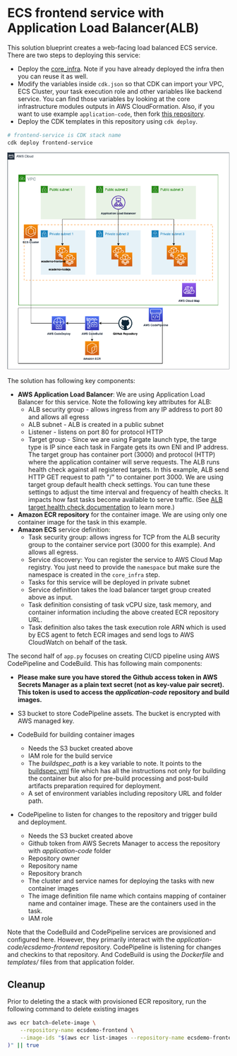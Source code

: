 # ECS frontend service with Application Load Balancer(ALB)

This solution blueprint creates a web-facing load balanced ECS service. There are two steps to deploying this service:

* Deploy the [core_infra](../core_infra/README.md). Note if you have already deployed the infra then you can reuse it as well.
* Modify the variables inside `cdk.json` so that CDK can import your VPC, ECS Cluster, your task execution role and other variables like backend service. You can find those variables by looking at the core infrastructure modules outputs in AWS CloudFormation. Also, if you want to use example `application-code`, then fork [this repository](https://github.com/aws-ia/ecs-blueprints).
* Deploy the CDK templates in this repository using `cdk deploy`.

```bash
# frontend-service is CDK stack name
cdk deploy frontend-service
```

<p align="center">
  <img src="../../docs/lb-service.png"/>
</p>

The solution has following key components:

* **AWS Application Load Balancer**: We are using Application Load Balancer for this service. Note the following key attributes for ALB:
  * ALB security group - allows ingress from any IP address to port 80 and allows all egress
  * ALB subnet - ALB is created in a public subnet
  * Listener - listens on port 80 for protocol HTTP
  * Target group - Since we are using Fargate launch type, the targe type is IP since each task in Fargate gets its own ENI and IP address. The target group has container port (3000) and protocol (HTTP) where the application container will serve requests. The ALB runs health check against all registered targets. In this example, ALB send HTTP GET request to path "/" to container port 3000. We are using target group default health check settings. You can tune these settings to adjust the time interval and frequency of health checks. It impacts how fast tasks become available to serve traffic. (See [ALB target health check documentation](https://docs.aws.amazon.com/elasticloadbalancing/latest/application/target-group-health-checks.html) to learn more.)
* **Amazon ECR repository** for the container image. We are using only one container image for the task in this example.
* **Amazon ECS** service definition:
  * Task security group: allows ingress for TCP from the ALB security group to the container service port (3000 for this example). And allows all egress.
  * Service discovery: You can register the service to AWS Cloud Map registry. You just need to provide the `namespace` but make sure the namespace is created in the `core_infra` step.
  * Tasks for this service will be deployed in private subnet
  * Service definition takes the load balancer target group created above as input.
  * Task definition consisting of task vCPU size, task memory, and container information including the above created ECR repository URL.
  * Task definition also takes the task execution role ARN which is used by ECS agent to fetch ECR images and send logs to AWS CloudWatch on behalf of the task.

The second half of `app.py` focuses on creating CI/CD pipeline using AWS CodePipeline and CodeBuild. This has following main components:

* **Please make sure you have stored the Github access token in AWS Secrets Manager as a plain text secret (not as key-value pair secret). This token is used to access the *application-code* repository and build images.**

* S3 bucket to store CodePipeline assets. The bucket is encrypted with AWS managed key.
* CodeBuild for building container images
  * Needs the S3 bucket created above
  * IAM role for the build service
  * The *buildspec_path* is a key variable to note. It points to the [buildspec.yml](https://github.com/aws-ia/ecs-blueprints/blob/main/application-code/ecsdemo-frontend/templates/buildspec.yml) file which has all the instructions not only for building the container but also for pre-build processing and post-build artifacts preparation required for deployment.
  * A set of environment variables including repository URL and folder path.
* CodePipeline to listen for changes to the repository and trigger build and deployment.
  * Needs the S3 bucket created above
  * Github token from AWS Secrets Manager to access the repository with *application-code* folder
  * Repository owner
  * Repository name
  * Repository branch
  * The cluster and service names for deploying the tasks with new container images
  * The image definition file name which contains mapping of container name and container image. These are the containers used in the task.
  * IAM role

Note that the CodeBuild and CodePipeline services are provisioned and configured here. However, they primarily interact with the *application-code/ecsdemo-frontend* repository. CodePipeline is listening for changes and checkins to that repository. And CodeBuild is using the *Dockerfile* and *templates/* files from that application folder.

## Cleanup

Prior to deleting the a stack with provisioned ECR repository, run the following command to delete existing images

```bash
aws ecr batch-delete-image \
    --repository-name ecsdemo-frontend \
    --image-ids "$(aws ecr list-images --repository-name ecsdemo-frontend --query 'imageIds[*]' --output json
)" || true
```
